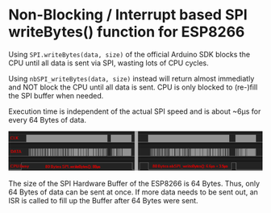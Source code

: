 # Non-Blocking / Interrupt based SPI writeBytes() function for ESP8266

Using `SPI.writeBytes(data, size)` of the official Arduino SDK blocks the CPU until all data is sent via SPI, wasting lots of CPU cycles.

Using `nbSPI_writeBytes(data, size)` instead will return almost immediatly and NOT block the CPU until all data is sent. CPU is only blocked to (re-)fill the SPI buffer when needed.

Execution time is independent of the actual SPI speed and is about ~6µs for every 64 Bytes of data.

<img src="examples/timing.png" />

The size of the SPI Hardware Buffer of the ESP8266 is 64 Bytes. Thus, only 64 Bytes of data can be sent at once. If more data needs to be sent out, an ISR is called to fill up the Buffer after 64 Bytes were sent.
